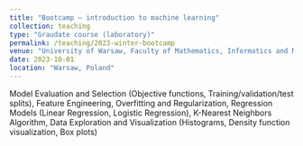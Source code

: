 ```yaml
---
title: "Bootcamp – introduction to machine learning"
collection: teaching
type: "Graudate course (laboratory)"
permalink: /teaching/2023-winter-bootcamp
venue: "University of Warsaw, Faculty of Mathematics, Informatics and Mechanics"
date: 2023-10-01
location: "Warsaw, Poland"
---
```


Model Evaluation and Selection (Objective functions, Training/validation/test splits), Feature Engineering, Overfitting and Regularization, Regression Models (Linear Regression, Logistic Regression), K-Nearest Neighbors Algorithm, Data Exploration and Visualization (Histograms, Density function visualization, Box plots)
